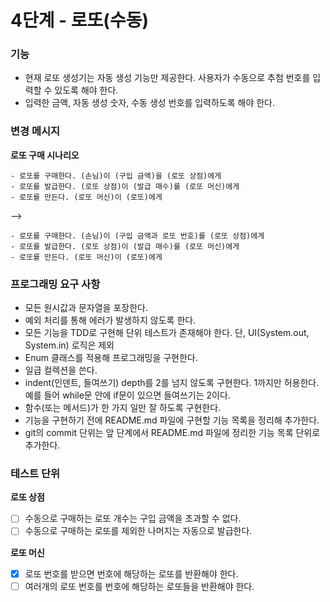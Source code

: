 # 4단계 - 로또(수동)

### 기능

- 현재 로또 생성기는 자동 생성 기능만 제공한다. 사용자가 수동으로 추첨 번호를 입력할 수 있도록 해야 한다.
- 입력한 금액, 자동 생성 숫자, 수동 생성 번호를 입력하도록 해야 한다.

### 변경 메시지

**로또 구매 시나리오**

```
- 로또를 구매한다. (손님)이 (구입 금액)을 (로또 상점)에게
- 로또를 발급한다. (로또 상점)이 (발급 매수)를 (로또 머신)에게
- 로또를 만든다. (로또 머신)이 (로또)에게
```

-->

```
- 로또를 구매한다. (손님)이 (구입 금액과 로또 번호)를 (로또 상점)에게
- 로또를 발급한다. (로또 상점)이 (발급 매수)를 (로또 머신)에게
- 로또를 만든다. (로또 머신)이 (로또)에게
```

### 프로그래밍 요구 사항

- 모든 원시값과 문자열을 포장한다.
- 예외 처리를 통해 에러가 발생하지 않도록 한다.
- 모든 기능을 TDD로 구현해 단위 테스트가 존재해야 한다. 단, UI(System.out, System.in) 로직은 제외
- Enum 클래스를 적용해 프로그래밍을 구현한다.
- 일급 컬렉션을 쓴다.
- indent(인덴트, 들여쓰기) depth를 2를 넘지 않도록 구현한다. 1까지만 허용한다.
  <br/>예를 들어 while문 안에 if문이 있으면 들여쓰기는 2이다.
- 함수(또는 메서드)가 한 가지 일만 잘 하도록 구현한다.
- 기능을 구현하기 전에 README.md 파일에 구현할 기능 목록을 정리해 추가한다.
- git의 commit 단위는 앞 단계에서 README.md 파일에 정리한 기능 목록 단위로 추가한다.

### 테스트 단위

**로또 상점**

- [ ] 수동으로 구매하는 로또 개수는 구입 금액을 초과할 수 없다.
- [ ] 수동으로 구매하는 로또를 제외한 나머지는 자동으로 발급한다.

**로또 머신**

- [x] 로또 번호를 받으면 번호에 해당하는 로또를 반환해야 한다.
- [ ] 여러개의 로또 번호를 번호에 해당하는 로또들을 반환해야 한다.
